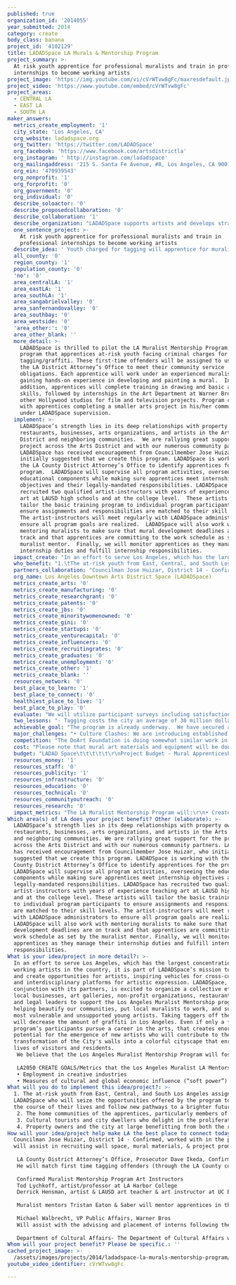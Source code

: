 ```yaml
---
published: true
organization_id: '2014055'
year_submitted: 2014
category: create
body_class: banana
project_id: '4102129'
title: LADADSpace LA Murals & Mentorship Program
project_summary: >-
  At risk youth apprentice for professional muralists and train in professional
  internships to become working artists
project_image: 'https://img.youtube.com/vi/cVrWTvw8gFc/maxresdefault.jpg'
project_video: 'https://www.youtube.com/embed/cVrWTvw8gFc'
project_areas:
  - CENTRAL LA
  - EAST LA
  - SOUTH LA
maker_answers:
  metrics_create_employment: '1'
  city_state: 'Los Angeles, CA'
  org_website: ladadspace.org
  org_twitter: 'https://twitter.com/LADADSpace'
  org_facebook: 'https://www.facebook.com/artsdistrictla'
  org_instagram: ' http://instagram.com/ladadspace'
  org_mailingaddress: '215 S. Santa Fe Avenue, #8, Los Angeles, CA 90012    '
  org_ein: '470939543'
  org_nonprofit: '1'
  org_forprofit: '0'
  org_government: '0'
  org_individual: '0'
  describe_soloactor: '0'
  describe_proposedcollaboration: '0'
  describe_collaboration: '1'
  describe_organization: "LADADSpace supports artists and develops strategies to preserve the Arts District as a productive creative community.\r\n"
  one_sentence_project: >-
    At risk youth apprentice for professional muralists and train in
    professional internships to become working artists
  describe_idea: ' Youth charged for tagging will apprentice for muralists followed by internship opportunities to channel their creativity. '
  all_county: '0'
  region_county: '1'
  population_county: '0'
  'no': '0'
  area_centralLA: '1'
  area_eastLA: '1'
  area_southLA: '1'
  area_sangabrielvalley: '0'
  area_sanfernandovalley: '0'
  area_southbay: '0'
  area_westside: '0'
  'area_other:': '0'
  area_other_blank: ''
  more_detail: >-
    LADADSpace is thrilled to pilot the LA Muralist Mentorship Program; a
    program that apprentices at-risk youth facing criminal charges for
    tagging/graffiti. These first-time offenders will be assigned to us through
    the LA District Attorney’s Office to meet their community service
    obligations. Each apprentice will work under an experienced muralist,
    gaining hands-on experience in developing and painting a mural.  In
    addition, apprentices will complete training in drawing and basic artistic
    skills, followed by internships in the Art Department at Warner Bros. and/or
    other Hollywood studios for film and television projects. Program closes
    with apprentices completing a smaller arts project in his/her community
    under LADADSpace supervision.
  implement: >-
    LADADSpace’s strength lies in its deep relationships with property owners,
    restaurants, businesses, arts organizations, and artists in the Arts
    District and neighboring communities.  We are rallying great support for the
    project across the Arts District and with our numerous community partners.
    LADADSpace has received encouragement from Councilmember Jose Huizar, who
    initially suggested that we create this program. LADADSpace is working with
    the LA County District Attorney’s Office to identify apprentices for the
    program.  LADADSpace will supervise all program activities, overseeing the
    educational components while making sure apprentices meet internship
    objectives and their legally-mandated responsibilities. LADADSpace has
    recruited two qualified artist-instructors with years of experience teaching
    art at LAUSD high schools and at the college level.  These artists will
    tailor the basic training program to individual program participants to
    ensure assignments and responsibilities are matched to their skill levels. 
    The artist-instructors will meet regularly with LADADSpace administrators to
    ensure all program goals are realized.  LADADSpace will also work with
    mentoring muralists to make sure that mural development deadlines are on
    track and that apprentices are committing to the work schedule as set by the
    muralist mentor.  Finally, we will monitor apprentices as they manage their
    internship duties and fulfill internship responsibilities.    
  impact_create: "In an effort to serve Los Angeles, which has the largest concentration of working artists in the country, it is part of LADADSpace’s mission to support and create opportunities for artists, inspiring vehicles for cross-cultural and interdisciplinary platforms for artistic expression.  LADADSpace, in conjunction with its partners, is excited to organize a collective effort of local businesses, art galleries, non-profit organizations, restaurants, civic, and legal leaders to support the Los Angeles Muralist Mentorship program, helping beautify our communities, put local muralists to work, and support our most vulnerable and unsupported young artists. Taking taggers off the streets will decrease the amount of graffiti in Los Angeles.  Even if only a few of the program’s participants pursue a career in the arts, that creates enormous potential for the emergence of new artists who will contribute to the growing transformation of the City's walls into a colorful cityscape that enriches the lives of visitors and residents.  \r\nWe believe that the Los Angeles Muralist Mentorship Program will foster artistic entrepreneurship and inclusivity, creating opportunities that extend to neighboring communities and bolstering cross cultural and economic relationships between the Arts District, Central Los Angeles, and East Los Angeles.  \r\n\r\nLA2050 CREATE GOALS/Metrics that the Los Angeles Muralist LA Mentorship Program include:\r\n• Employment in creative industries\r\n• Measures of cultural and global economic influence (“soft power”) (Dream Metric)\r\n\r\n"
  who_benefit: "1.\tThe at-risk youth from East, Central, and South Los Angeles assigned to LADADSpace who will seize the opportunities offered by the program to alter the course of their lives and follow new pathways to a brighter future.\r\n2.     The home communities of the apprentices, particularly members of their peer group who will witness the apprentice's transformation from tagger to artist.  Home communities will also benefit from the contribution of the smaller art project that the apprentice brings back to and/or creates in his/her community\r\n3.\tCultural tourists and city dwellers who delight in the proliferation of mural art on the City's walls.\r\n4.\tProperty owners and the city at large benefitting from both the reduction of graffiti and the availability of new mural art in the city of Los Angeles.\r\n"
  partners_collaboration: "Councilman Jose Huizar, District 14 - Confirmed, worked with in the past. He will assist in recruiting wall space, mural materials, & project promotion.\r\n\r\nLA County District Attorney’s Office, Prosecutor Dave Ikeda,  Confirmed.\r\nHe will match first time tagging offenders  (through the LA County court system) with our program to satisfy their community service requirement.  \r\n\r\nConfirmed Muralist Mentorship Program Art Instructors\r\nTod Lychkoff, artist/professor at LA Harbor College\r\nDerrick Hensman, artist & LAUSD art teacher & art instructor at UC Berkeley: will evaluate apprentice skill level, teach weekly lessons & supervise visits to LA Arts institutions over a three month period.\r\n\r\nMuralist mentors Tristan Eaton & Saber will mentor apprentices in the mural making. He pursued street art as a teenager and painted on everything in the urban landscape from billboards to dumpsters. He is a self-proclaimed skateboarding punk who as a teenager was arrested for various crimes including shoplifting and tagging with graffiti. He consults with Hasbro, Pepsi, and Nike, is sponsored by Versace, & his work can be seen at the Cooper Hewitt Museum and at the MOMA.  Saber is most famous for an exceptionally large piece he did on the concrete bank of the LA River in 1997.  The full color piece took 97 gallons of paint and 35 nights spread out over the course of a year to complete. The final work, measuring 250 x 55 feet has been called \"the largest graffiti painting ever.\" Saber has been called by the Washington Post \"one of the best Graffiti Writers of all time.\" Both muralists are confirmed and we have worked with them previously.\r\n\r\nMichael Walbrecht, VP Public Affairs, Warner Bros\r\nWill assist with the advising and placement of interns following the mentorship program and arts education. Confirmed, pre-existing partnership. \r\n\r\nDepartment of Cultural Affairs-  The Department of Cultural Affairs was authorized by the City Council to establish and run a City-wide mural program in Oct 2013. As such, we will work with DCA to identify resources, including use of available fiscal year 2014/15 City funding for the creation of new murals, in order to further fund the program. We will work with DCA to apply for Mural disposition plan funding, which provides $20K per City Council District for the creation of new murals. DCA will work with us through DCA's role in administering the City's mural program."
  org_name: Los Angeles Downtown Arts District Space (LADADSpace)
  metrics_create_arts: '0'
  metrics_create_manufacturing: '0'
  metrics_create_researchgrant: '0'
  metrics_create_patents: '0'
  metrics_create_jbs: '0'
  metrics_create_minoritywomenowned: '0'
  metrics_create_gini: '0'
  metrics_create_startups: '0'
  metrics_create_venturecapital: '0'
  metrics_create_influencers: '0'
  metrics_create_recruitingrates: '0'
  metrics_create_graduates: '0'
  metrics_create_unemployment: '0'
  metrics_create_other: '1'
  metrics_create_blank: ''
  resources_network: '0'
  best_place_to_learn: '1'
  best_place_to_connect: '0'
  healthiest_place_to_live: '1'
  best_place_to_play: '0'
  evaluate: "We will utilize participant surveys including satisfaction scales to gauge feedback.  We will examine benchmarks and program milestones using an organizational development growth scale.  As this is a pilot program, our primary goal is to make sure that each participant completes the full program.  There are clear benchmarks by which we can define progress:\r\n \r\n• Completion of the artistic basic skills training (certificate awarded)\r\n• Completion of the mural under the mentoring muralist\r\n• Completion of the Internship\r\n• Completion of the artistic project within the home communities\r\n• Retention of apprentices, mentors, and teaching artists throughout  the full duration of the program.  We will also check in with the apprentices during the following year to see if the program has successfully led to part-time/full time job or educational opportunities as artists.  \r\n\r\n\r\n \r\n"
  two_lessons: "- Tagging costs the city an average of 30 million dollars per year in direct and indirect costs (ie repeated removal, equipment, trucks and labor in LA county, etc.)  In response to these findings, the Office of Council District 14 invited LADADSpace to develop a project to help mentor at-risk youth and troubled artists in the community.\r\n\r\n- As LADADSpace has grown and expanded over the last ten years, we have learned that in order for artists on the fringe of the Arts District to feel a part of the community, established in-roads and programs must be created to welcome them.  This program is designed to integrate apprentices over an extensive period of professional art making in the city of Los Angeles, and we are excited to build new relationships between artists in the district and beyond! \r\n \r\n"
  achievable_goal: "The program is already underway.  We have secured a wall at the West Coast Roofing building in downtown Los Angeles designated for this program, and muralist Saber has already begun the pre-planning.  In addition we are in development with three other businesses in the downtown area.   All listed partners have committed to the project and our timeline extends through the summer of 2015.\r\n \r\nProject Timeline\r\n\r\nLate Sumer and Early Fall\r\n• Organize schedule\r\n• Securing mural walls (ongoing)\r\n• Hiring mentor muralists and teaching artists\r\n• Establishing written agreements between partners and “rules” of program\r\n• Selection of arts apprentices assigned from LA County District Attorney’s Office\r\n \r\nFall and Early Winter  2014\r\n• Apprentices are paired with mentor muralists and begin work (muralists may be at different stages with each project)\r\n• Apprentices receive training from art instructors who will evaluate their artistic skills and provide related assignments.\r\n\r\nWinter 2015\r\n• Apprentices receive certificates indicating completion of the mural apprenticeship program\r\n• Turnover of mural wall space opening up walls that are finished\r\n• Warner Bros./Additional Studio internships \r\n\r\nSpring and Summer 2015\r\n• Apprentices conduct small arts project in their home communities\r\n• Apprentices receive program reference(s) for jobs and/or higher education opportunities  \r\n \r\n"
  major_challenges: "• Culture Clashes: We are introducing established artists with apprentice artists who are likely brand new to the Arts District and to the experience of formalized art making.  There may be some communication and cultural gaps as these groups get to know each other and learn how to work together and communicate.  Fortunately the professional muralists have expressed that they too struggled with the law in their youth for graffiti and tagging, and feel they can relay their experience and insights with the apprentices.  We also believe that artistic synergy between all of the artists will generate a common interest and base for communication.  \r\n\r\n• Project Time frame: This is by design a long-term multifaceted project, dependent on one-on-one relationships.  While the project will move forward with or without funding, we would love to be able to support apprentices beyond their community service obligation with arts project and internship stipends. In addition, the ability to pay an honorarium to teaching artists and muralists also is a show of respect and appreciation.  \r\n \r\n"
  competition: "The DoArt Foundation is doing somewhat similar work in this area, however the Los Angeles Mural Mentorship program is distinct in that it:\r\n\r\n•\tPairs apprentices with professional artists with similar backgrounds\r\n•\tPairs apprentices with artists to do real work to beautify the city\r\n•\tFunnels apprentices into arts education and arts job training\r\n•\tProvides interns with real world job experience in practical arts jobs for the leading studios in the country\r\n•\tSupervises students to create self devised arts projects within their home communities so as to share their skills and set an example for their peer groups\r\n\r\n"
  cost: "Please note that mural art materials and equipment will be donated by the building owners and/or through support from the city.  LADAD Space is also prepared to commit $20,000 from District filmmaking and is working with the DCA to apply for Mural disposition plan funding, which provides $20,000 per City Council District for the creation of new murals.\r\n"
  budget: "LADAD Space\t\t\t\t\t\r\nProject Budget - Mural Apprenticeship\t\t\t\t\t\r\n\t\t\t\t       Per Apprentice\tFull Project (4 Apprentices)\r\nTeaching Artists\t       $3,600\t                $14,400\r\nMuralists\t\t\t\t$7,200\t                $28,800\r\nProject Management\t$14,500\t                $14,500\r\nInternship Stipend\t\t$3,500\t                $14,000\r\nComm. Arts Project \t$3,500\t                $14,000\r\nTools and Supplies\t$2,500\t                $10,000\r\nTaxes and Fees\t\t$3,800\t                $3,800\r\n\t\t\t\t\t\r\n\t\t\t\t\t\r\n\t\t\t\t\t\r\nTOTAL\t\t\t\t$38,600\t                $99,500\r\n\t\t\t\t\t\r\n\t\t\t\t\t\r\n\t\t\t\t\t\r\n\t\t\t\t\t\r\nTeaching Artists= $30/hr x 10 hrs a week x 12 weeks\t\t\t\t\t\r\nMuralists = $30/hr x 20 hrs a week x 12 weeks\t\t\t\t\t\r\n"
  resources_money: '1'
  resources_staff: '0'
  resources_publicity: '1'
  resources_infrastructure: '0'
  resources_education: '0'
  resources_technical: '0'
  resources_communityoutreach: '0'
  resources_research: '0'
  impact_metrics: "The LA Muralist Mentorship Program will:\r\n• Create an arts education program designed to support troubled young people who demonstrate an interest in art but have little or no opportunities to pursue that interest or develop their talent.\r\n• Abate graffiti\r\n• Strengthen ties between community artists, criminalized young artists, LA business owners who want to beautify their establishment walls, and the Office of City Council District 14, also interested in beautifying the city\r\n• Transform taggers into artists one person at a time\r\n• Create new mural art in the city of LA\r\n• Create new artistic projects in East, Central, and South LA from apprentices coming from these communities\r\n• Build relationships between artists and civic leaders in the Arts District and East, Central, and South LA\r\n• Direct at-risk youth into artistic training and internships that foster skills for jobs in the arts sector.\r\n\r\n\r\n\r\nLA2050 Metric; Employment in creative industries:\r\nIt is part of LADADSpace’s vision to support the evolution and livelihood of local artists and artists of neighboring communities as part of the healthy arts ecosystem of LA that can serve diverse audiences. Through our mentorship program, we will put artists to work, supporting the creativity and community connections of the mentoring muralists, teaching artists, and the apprentices. We will support the apprentices over the course of several months where he/she learns artistic skills, matures under a mentoring artist, gains hands-on job experience through an internship, and develops a scaled artistic project within his or her home community.  We believe that such a personalized, lengthy program will increase chances for transformative success for participating apprentices.  \r\n\r\nLA2050 Metric; Measures of cultural and global economic influence:\r\nWe believe that in order to diversify our artist and audience base, there must be organic inroads for artists to develop new work.  We are interested in supporting developing multicultural artists who will in turn create strong artistic work within their communities and serve as ambassadors for the Arts District as a place that supports and nurtures talent.  \r\n\r\n"
Which area(s) of LA does your project benefit? Other (elaborate): >-
  LADADSpace’s strength lies in its deep relationships with property owners,
  restaurants, businesses, arts organizations, and artists in the Arts District
  and neighboring communities. We are rallying great support for the project
  across the Arts District and with our numerous community partners. LADADSpace
  has received encouragement from Councilmember Jose Huizar, who initially
  suggested that we create this program. LADADSpace is working with the LA
  County District Attorney’s Office to identify apprentices for the program.
  LADADSpace will supervise all program activities, overseeing the educational
  components while making sure apprentices meet internship objectives and their
  legally-mandated responsibilities. LADADSpace has recruited two qualified
  artist-instructors with years of experience teaching art at LAUSD high schools
  and at the college level. These artists will tailor the basic training program
  to individual program participants to ensure assignments and responsibilities
  are matched to their skill levels. The artist-instructors will meet regularly
  with LADADSpace administrators to ensure all program goals are realized.
  LADADSpace will also work with mentoring muralists to make sure that mural
  development deadlines are on track and that apprentices are committing to the
  work schedule as set by the muralist mentor. Finally, we will monitor
  apprentices as they manage their internship duties and fulfill internship
  responsibilities.
What is your idea/project in more detail?: >-
  In an effort to serve Los Angeles, which has the largest concentration of
  working artists in the country, it is part of LADADSpace’s mission to support
  and create opportunities for artists, inspiring vehicles for cross-cultural
  and interdisciplinary platforms for artistic expression. LADADSpace, in
  conjunction with its partners, is excited to organize a collective effort of
  local businesses, art galleries, non-profit organizations, restaurants, civic,
  and legal leaders to support the Los Angeles Muralist Mentorship program,
  helping beautify our communities, put local muralists to work, and support our
  most vulnerable and unsupported young artists. Taking taggers off the streets
  will decrease the amount of graffiti in Los Angeles. Even if only a few of the
  program’s participants pursue a career in the arts, that creates enormous
  potential for the emergence of new artists who will contribute to the growing
  transformation of the City's walls into a colorful cityscape that enriches the
  lives of visitors and residents. 
   We believe that the Los Angeles Muralist Mentorship Program will foster artistic entrepreneurship and inclusivity, creating opportunities that extend to neighboring communities and bolstering cross cultural and economic relationships between the Arts District, Central Los Angeles, and East Los Angeles. 
   
   LA2050 CREATE GOALS/Metrics that the Los Angeles Muralist LA Mentorship Program include:
   • Employment in creative industries
   • Measures of cultural and global economic influence (“soft power”) (Dream Metric)
What will you do to implement this idea/project?: >-
  1. The at-risk youth from East, Central, and South Los Angeles assigned to
  LADADSpace who will seize the opportunities offered by the program to alter
  the course of their lives and follow new pathways to a brighter future.
   2. The home communities of the apprentices, particularly members of their peer group who will witness the apprentice's transformation from tagger to artist. Home communities will also benefit from the contribution of the smaller art project that the apprentice brings back to and/or creates in his/her community
   3. Cultural tourists and city dwellers who delight in the proliferation of mural art on the City's walls.
   4. Property owners and the city at large benefitting from both the reduction of graffiti and the availability of new mural art in the city of Los Angeles.
How will your idea/project help make LA the best place to connect today? In LA2050?: >-
  Councilman Jose Huizar, District 14 - Confirmed, worked with in the past. He
  will assist in recruiting wall space, mural materials, & project promotion.
   
   LA County District Attorney’s Office, Prosecutor Dave Ikeda, Confirmed.
   He will match first time tagging offenders (through the LA County court system) with our program to satisfy their community service requirement. 
   
   Confirmed Muralist Mentorship Program Art Instructors
   Tod Lychkoff, artist/professor at LA Harbor College
   Derrick Hensman, artist & LAUSD art teacher & art instructor at UC Berkeley: will evaluate apprentice skill level, teach weekly lessons & supervise visits to LA Arts institutions over a three month period.
   
   Muralist mentors Tristan Eaton & Saber will mentor apprentices in the mural making. He pursued street art as a teenager and painted on everything in the urban landscape from billboards to dumpsters. He is a self-proclaimed skateboarding punk who as a teenager was arrested for various crimes including shoplifting and tagging with graffiti. He consults with Hasbro, Pepsi, and Nike, is sponsored by Versace, & his work can be seen at the Cooper Hewitt Museum and at the MOMA. Saber is most famous for an exceptionally large piece he did on the concrete bank of the LA River in 1997. The full color piece took 97 gallons of paint and 35 nights spread out over the course of a year to complete. The final work, measuring 250 x 55 feet has been called "the largest graffiti painting ever." Saber has been called by the Washington Post "one of the best Graffiti Writers of all time." Both muralists are confirmed and we have worked with them previously.
   
   Michael Walbrecht, VP Public Affairs, Warner Bros
   Will assist with the advising and placement of interns following the mentorship program and arts education. Confirmed, pre-existing partnership. 
   
   Department of Cultural Affairs- The Department of Cultural Affairs was authorized by the City Council to establish and run a City-wide mural program in Oct 2013. As such, we will work with DCA to identify resources, including use of available fiscal year 2014/15 City funding for the creation of new murals, in order to further fund the program. We will work with DCA to apply for Mural disposition plan funding, which provides $20K per City Council District for the creation of new murals. DCA will work with us through DCA's role in administering the City's mural program.
Whom will your project benefit? Please be specific.: ''
cached_project_image: >-
  /assets/images/projects/2014/ladadspace-la-murals-mentorship-program/img.youtube.com/vi/cVrWTvw8gFc/maxresdefault.jpg
youtube_video_identifier: cVrWTvw8gFc

---
```

